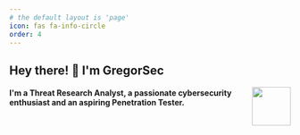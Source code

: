 ```yaml
---
# the default layout is 'page'
icon: fas fa-info-circle
order: 4
---
```

<h2 align="left">Hey there! 👋 I'm GregorSec</h2>

<img align="right" height="69" src="https://tryhackme-badges.s3.amazonaws.com/GregorSec.png"  />

<h4 align="left">I'm a Threat Research Analyst, a passionate cybersecurity enthusiast and an aspiring Penetration Tester.</h4>
